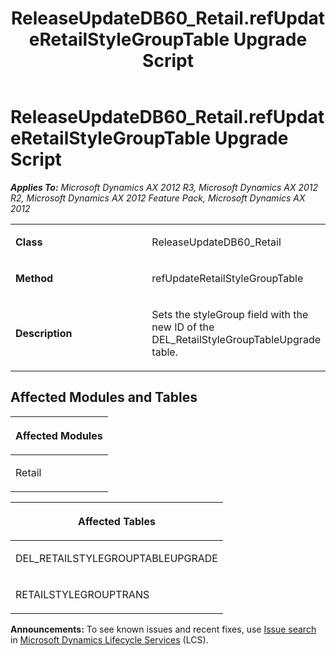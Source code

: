 ﻿---
title: ReleaseUpdateDB60_Retail.refUpdateRetailStyleGroupTable Upgrade Script
TOCTitle: ReleaseUpdateDB60_Retail.refUpdateRetailStyleGroupTable Upgrade Script
ms:assetid: fde02de7-7441-2c45-d821-6e0c061ca5ee
ms:mtpsurl: https://msdn.microsoft.com/en-us/library/JJ720143(v=AX.60)
ms:contentKeyID: 49712448
ms.date: 05/18/2015
mtps_version: v=AX.60
---

# ReleaseUpdateDB60\_Retail.refUpdateRetailStyleGroupTable Upgrade Script 


_**Applies To:** Microsoft Dynamics AX 2012 R3, Microsoft Dynamics AX 2012 R2, Microsoft Dynamics AX 2012 Feature Pack, Microsoft Dynamics AX 2012_

<table>
<colgroup>
<col style="width: 50%" />
<col style="width: 50%" />
</colgroup>
<tbody>
<tr class="odd">
<td><p><strong>Class</strong></p></td>
<td><p>ReleaseUpdateDB60_Retail</p></td>
</tr>
<tr class="even">
<td><p><strong>Method</strong></p></td>
<td><p>refUpdateRetailStyleGroupTable</p></td>
</tr>
<tr class="odd">
<td><p><strong>Description</strong></p></td>
<td><p>Sets the styleGroup field with the new ID of the DEL_RetailStyleGroupTableUpgrade table.</p></td>
</tr>
</tbody>
</table>


## Affected Modules and Tables

<table>
<colgroup>
<col style="width: 100%" />
</colgroup>
<thead>
<tr class="header">
<th><p>Affected Modules</p></th>
</tr>
</thead>
<tbody>
<tr class="odd">
<td><p>Retail</p></td>
</tr>
</tbody>
</table>


<table>
<colgroup>
<col style="width: 100%" />
</colgroup>
<thead>
<tr class="header">
<th><p>Affected Tables</p></th>
</tr>
</thead>
<tbody>
<tr class="odd">
<td><p>DEL_RETAILSTYLEGROUPTABLEUPGRADE</p></td>
</tr>
<tr class="even">
<td><p>RETAILSTYLEGROUPTRANS</p></td>
</tr>
</tbody>
</table>

  
**Announcements:** To see known issues and recent fixes, use [Issue search](http://go.microsoft.com/fwlink/?linkid=389258) in [Microsoft Dynamics Lifecycle Services](http://go.microsoft.com/fwlink/?linkid=306505) (LCS).

